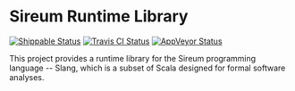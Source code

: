 # Sireum Runtime Library

[![Shippable Status](https://api.shippable.com/projects/569fb45b1895ca4474703965/badge?branch=master)](https://app.shippable.com/projects/569fb45b1895ca4474703965) [![Travis CI Status](https://travis-ci.org/sireum/v3-runtime.svg?branch=master)](https://travis-ci.org/sireum/v3-runtime) [![AppVeyor Status](https://ci.appveyor.com/api/projects/status/u41roffuxg8c0122?svg=true)](https://ci.appveyor.com/project/robby-phd/v3-runtime)

This project provides a runtime library for the Sireum programming language -- 
Slang, which is a subset of Scala designed for formal software analyses.
